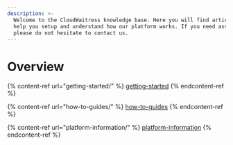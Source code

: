 ```yaml
---
description: >-
  Welcome to the CloudWaitress knowledge base. Here you will find articles to
  help you setup and understand how our platform works. If you need assistance,
  please do not hesitate to contact us.
---
```


# Overview

{% content-ref url="getting-started/" %}
[getting-started](getting-started/)
{% endcontent-ref %}

{% content-ref url="how-to-guides/" %}
[how-to-guides](how-to-guides/)
{% endcontent-ref %}

{% content-ref url="platform-information/" %}
[platform-information](platform-information/)
{% endcontent-ref %}



